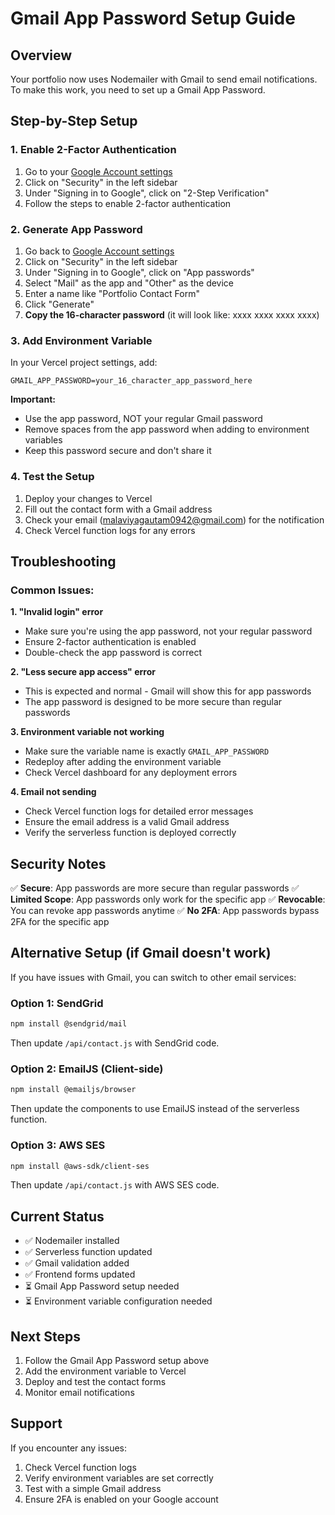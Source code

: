 # Gmail App Password Setup Guide

## Overview
Your portfolio now uses Nodemailer with Gmail to send email notifications. To make this work, you need to set up a Gmail App Password.

## Step-by-Step Setup

### 1. Enable 2-Factor Authentication
1. Go to your [Google Account settings](https://myaccount.google.com/)
2. Click on "Security" in the left sidebar
3. Under "Signing in to Google", click on "2-Step Verification"
4. Follow the steps to enable 2-factor authentication

### 2. Generate App Password
1. Go back to [Google Account settings](https://myaccount.google.com/)
2. Click on "Security" in the left sidebar
3. Under "Signing in to Google", click on "App passwords"
4. Select "Mail" as the app and "Other" as the device
5. Enter a name like "Portfolio Contact Form"
6. Click "Generate"
7. **Copy the 16-character password** (it will look like: xxxx xxxx xxxx xxxx)

### 3. Add Environment Variable
In your Vercel project settings, add:
```
GMAIL_APP_PASSWORD=your_16_character_app_password_here
```

**Important:** 
- Use the app password, NOT your regular Gmail password
- Remove spaces from the app password when adding to environment variables
- Keep this password secure and don't share it

### 4. Test the Setup
1. Deploy your changes to Vercel
2. Fill out the contact form with a Gmail address
3. Check your email (malaviyagautam0942@gmail.com) for the notification
4. Check Vercel function logs for any errors

## Troubleshooting

### Common Issues:

**1. "Invalid login" error**
- Make sure you're using the app password, not your regular password
- Ensure 2-factor authentication is enabled
- Double-check the app password is correct

**2. "Less secure app access" error**
- This is expected and normal - Gmail will show this for app passwords
- The app password is designed to be more secure than regular passwords

**3. Environment variable not working**
- Make sure the variable name is exactly `GMAIL_APP_PASSWORD`
- Redeploy after adding the environment variable
- Check Vercel dashboard for any deployment errors

**4. Email not sending**
- Check Vercel function logs for detailed error messages
- Ensure the email address is a valid Gmail address
- Verify the serverless function is deployed correctly

## Security Notes

✅ **Secure**: App passwords are more secure than regular passwords
✅ **Limited Scope**: App passwords only work for the specific app
✅ **Revocable**: You can revoke app passwords anytime
✅ **No 2FA**: App passwords bypass 2FA for the specific app

## Alternative Setup (if Gmail doesn't work)

If you have issues with Gmail, you can switch to other email services:

### Option 1: SendGrid
```bash
npm install @sendgrid/mail
```
Then update `/api/contact.js` with SendGrid code.

### Option 2: EmailJS (Client-side)
```bash
npm install @emailjs/browser
```
Then update the components to use EmailJS instead of the serverless function.

### Option 3: AWS SES
```bash
npm install @aws-sdk/client-ses
```
Then update `/api/contact.js` with AWS SES code.

## Current Status
- ✅ Nodemailer installed
- ✅ Serverless function updated
- ✅ Gmail validation added
- ✅ Frontend forms updated
- ⏳ Gmail App Password setup needed
- ⏳ Environment variable configuration needed

## Next Steps
1. Follow the Gmail App Password setup above
2. Add the environment variable to Vercel
3. Deploy and test the contact forms
4. Monitor email notifications

## Support
If you encounter any issues:
1. Check Vercel function logs
2. Verify environment variables are set correctly
3. Test with a simple Gmail address
4. Ensure 2FA is enabled on your Google account 